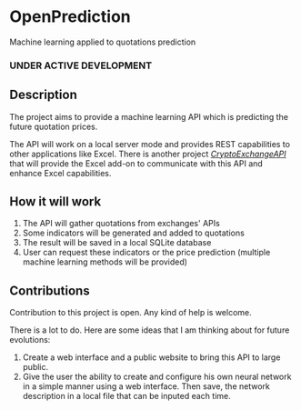 # OpenPrediction
Machine learning applied to quotations prediction

### UNDER ACTIVE DEVELOPMENT



## Description
The project aims to provide a machine learning API which is predicting the future quotation prices.

The API will work on a local server mode and provides REST capabilities to other applications like Excel.
There is another project *[CryptoExchangeAPI](../../../CryptoExchangeAPI/)* that will provide the Excel add-on to communicate with this API and enhance Excel capabilities.


## How it will work
1. The API will gather quotations from exchanges' APIs
2. Some indicators will be generated and added to quotations
3. The result will be saved in a local SQLite database
4. User can request these indicators or the price prediction (multiple machine learning methods will be provided)


## Contributions
Contribution to this project is open. Any kind of help is welcome. 

There is a lot to do. Here are some ideas that I am thinking about for future evolutions:
1. Create a web interface and a public website to bring this API to large public.
2. Give the user the ability to create and configure his own neural network in a simple manner using a web interface. Then save, the network description in a local file that can be inputed each time.

